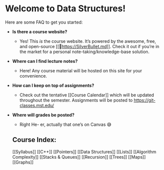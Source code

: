 
# Welcome to Data Structures!

Here are some FAQ to get you started:
* **Is there a course website?**
  * Yes! This _is_ the course website. It’s powered by the awesome, free, and open-source [[💭https://SilverBullet.md]]. Check it out if you’re in the market for a personal note-taking/knowledge-base solution.
* **Where can I find lecture notes?**
  * Here! Any course material will be hosted on this site for your convenience.
* **How can I keep on top of assignments?**
  * Check out the tentative [[Course Calendar]] which will be updated throughout the semester. Assignments will be posted to https://git-classes.mst.edu/
* **Where will grades be posted?**
  * Right He- er, actually that one’s on Canvas 😅
 
  ## Course Index:
  [[Syllabus]]
  [[C++]]
  [[Pointers]]
  [[Data Structures]]
  [[Lists]]
  [[Algorithm Complexity]]
  [[Stacks & Queues]]
  [[Recursion]]
  [[Trees]]
  [[Maps]]
  [[Graphs]]